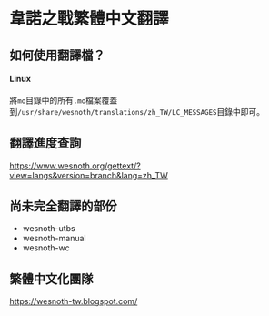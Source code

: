 韋諾之戰繁體中文翻譯
==========

## 如何使用翻譯檔？

#### Linux

將`mo`目錄中的所有`.mo`檔案覆蓋到`/usr/share/wesnoth/translations/zh_TW/LC_MESSAGES`目錄中即可。

## 翻譯進度查詢

https://www.wesnoth.org/gettext/?view=langs&version=branch&lang=zh_TW

## 尚未完全翻譯的部份

* wesnoth-utbs
* wesnoth-manual
* wesnoth-wc

## 繁體中文化團隊

https://wesnoth-tw.blogspot.com/